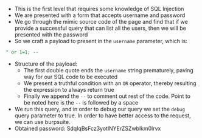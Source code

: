 - This is the first level that requires some knowledge of SQL Injection
- We are presented with a form that accepts username and password
- We go through the mimic source code of the page and find that if we provide a successful query that can list all the users, then we will be presented with the password
- So we craft a payload to present in the ```username``` parameter, which is:
```SQL
" or 1=1; -- 
```
- Structure of the payload:
	- The first double quote ends the ```username``` string prematurely, paving way for our SQL code to be executed
	- We present a truthful condition with an ```OR``` operator, thereby resulting the expression to always return true
	- Finally we append the ```--``` to comment out rest of the code. Point to be noted here is the ```--``` is followed by a space
- We run this query, and in order to debug our query we set the ```debug``` query parameter to true. In order to have better access to the request, we can use burpsuite.
- Obtained password: SdqIqBsFcz3yotlNYErZSZwblkm0lrvx 
